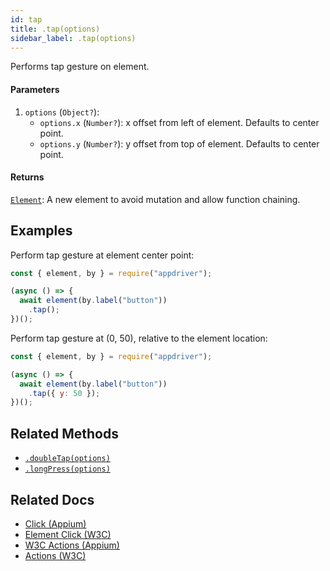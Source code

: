 ```yaml
---
id: tap
title: .tap(options)
sidebar_label: .tap(options)
---
```


Performs tap gesture on element.

#### Parameters

1. `options` (`Object?`):
    - `options.x` (`Number?`): x offset from left of element. Defaults to center point.
    - `options.y` (`Number?`): y offset from top of element. Defaults to center point.

#### Returns

[`Element`](/intro): A new element to avoid mutation and allow function chaining.

## Examples

Perform tap gesture at element center point:

```javascript
const { element, by } = require("appdriver");

(async () => {
  await element(by.label("button"))
    .tap();
})();
```

Perform tap gesture at (0, 50), relative to the element location:

```javascript
const { element, by } = require("appdriver");

(async () => {
  await element(by.label("button"))
    .tap({ y: 50 });
})();
```

## Related Methods

- [`.doubleTap(options)`](doubleTap.md)
- [`.longPress(options)`](longPress.md)

## Related Docs

- [Click (Appium)](http://appium.io/docs/en/commands/element/actions/click/)
- [Element Click (W3C)](https://www.w3.org/TR/webdriver/#element-click)
- [W3C Actions (Appium)](http://appium.io/docs/en/commands/interactions/actions/)
- [Actions (W3C)](https://www.w3.org/TR/webdriver/#actions)